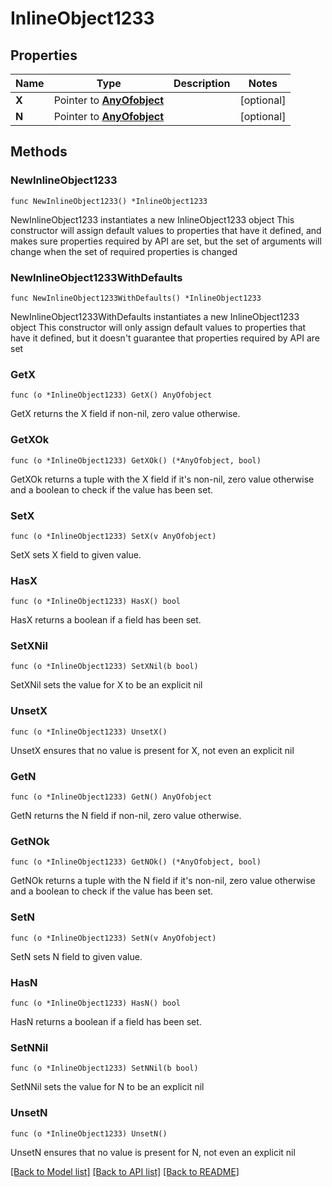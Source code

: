 # InlineObject1233

## Properties

Name | Type | Description | Notes
------------ | ------------- | ------------- | -------------
**X** | Pointer to [**AnyOfobject**](anyOf&lt;object&gt;.md) |  | [optional] 
**N** | Pointer to [**AnyOfobject**](anyOf&lt;object&gt;.md) |  | [optional] 

## Methods

### NewInlineObject1233

`func NewInlineObject1233() *InlineObject1233`

NewInlineObject1233 instantiates a new InlineObject1233 object
This constructor will assign default values to properties that have it defined,
and makes sure properties required by API are set, but the set of arguments
will change when the set of required properties is changed

### NewInlineObject1233WithDefaults

`func NewInlineObject1233WithDefaults() *InlineObject1233`

NewInlineObject1233WithDefaults instantiates a new InlineObject1233 object
This constructor will only assign default values to properties that have it defined,
but it doesn't guarantee that properties required by API are set

### GetX

`func (o *InlineObject1233) GetX() AnyOfobject`

GetX returns the X field if non-nil, zero value otherwise.

### GetXOk

`func (o *InlineObject1233) GetXOk() (*AnyOfobject, bool)`

GetXOk returns a tuple with the X field if it's non-nil, zero value otherwise
and a boolean to check if the value has been set.

### SetX

`func (o *InlineObject1233) SetX(v AnyOfobject)`

SetX sets X field to given value.

### HasX

`func (o *InlineObject1233) HasX() bool`

HasX returns a boolean if a field has been set.

### SetXNil

`func (o *InlineObject1233) SetXNil(b bool)`

 SetXNil sets the value for X to be an explicit nil

### UnsetX
`func (o *InlineObject1233) UnsetX()`

UnsetX ensures that no value is present for X, not even an explicit nil
### GetN

`func (o *InlineObject1233) GetN() AnyOfobject`

GetN returns the N field if non-nil, zero value otherwise.

### GetNOk

`func (o *InlineObject1233) GetNOk() (*AnyOfobject, bool)`

GetNOk returns a tuple with the N field if it's non-nil, zero value otherwise
and a boolean to check if the value has been set.

### SetN

`func (o *InlineObject1233) SetN(v AnyOfobject)`

SetN sets N field to given value.

### HasN

`func (o *InlineObject1233) HasN() bool`

HasN returns a boolean if a field has been set.

### SetNNil

`func (o *InlineObject1233) SetNNil(b bool)`

 SetNNil sets the value for N to be an explicit nil

### UnsetN
`func (o *InlineObject1233) UnsetN()`

UnsetN ensures that no value is present for N, not even an explicit nil

[[Back to Model list]](../README.md#documentation-for-models) [[Back to API list]](../README.md#documentation-for-api-endpoints) [[Back to README]](../README.md)


